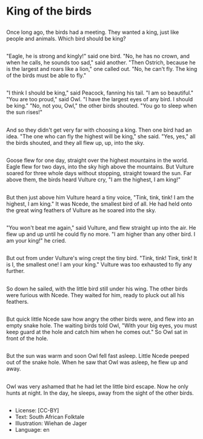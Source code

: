 # King of the birds

##
Once long ago, the birds had a meeting. They wanted a king, just like people and animals. Which bird should be king?

##
"Eagle, he is strong and kingly!" said one bird. "No, he has no crown, and when he calls, he sounds too sad," said another. "Then Ostrich, because he is the largest and roars like a lion," one called out. "No, he can't fly. The king of the birds must be able to fly."

##
"I think I should be king," said Peacock, fanning his tail. "I am so beautiful." "You are too proud," said Owl. "I have the largest eyes of any bird. I should be king." "No, not you, Owl," the other birds shouted. "You go to sleep when the sun rises!"

##
And so they didn't get very far with choosing a king. Then one bird had an idea. "The one who can fly the highest will be king," she said. "Yes, yes," all the birds shouted, and they all flew up, up, into the sky.

##
Goose flew for one day, straight over the highest mountains in the world. Eagle flew for two days, into the sky high above the mountains. But Vulture soared for three whole days without stopping, straight toward the sun. Far above them, the birds heard Vulture cry, "I am the highest, I am king!"

##
But then just above him Vulture heard a tiny voice, "Tink, tink, tink! I am the highest, I am king." It was Ncede, the smallest bird of all. He had held onto the great wing feathers of Vulture as he soared into the sky.

##
"You won't beat me again," said Vulture, and flew straight up into the air. He flew up and up until he could fly no more. "I am higher than any other bird. I am your king!" he cried.

##
But out from under Vulture's wing crept the tiny bird. "Tink, tink! Tink, tink! It is I, the smallest one! I am your king." Vulture was too exhausted to fly any further.

##
So down he sailed, with the little bird still under his wing. The other birds were furious with Ncede. They waited for him, ready to pluck out all his feathers.

##
But quick little Ncede saw how angry the other birds were, and flew into an empty snake hole. The waiting birds told Owl, "With your big eyes, you must keep guard at the hole and catch him when he comes out." So Owl sat in front of the hole.

##
But the sun was warm and soon Owl fell fast asleep. Little Ncede peeped out of the snake hole. When he saw that Owl was asleep, he flew up and away.

##
Owl was very ashamed that he had let the little bird escape. Now he only hunts at night. In the day, he sleeps, away from the sight of the other birds.

##
* License: [CC-BY]
* Text: South African Folktale
* Illustration: Wiehan de Jager
* Language: en
